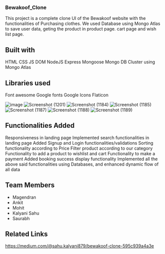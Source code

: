 ### Bewakoof_Clone

This project is a complete clone UI of the Bewakoof website with the functionalities of Purchasing clothes. We used Database using Mongo Atlas to save user data, geting the product in product page. cart page and wish list page.

## Built with
HTML
CSS
JS DOM
NodeJS
Express
Mongoose
Mongo DB Cluster using Mongo Atlas

## Libraries used
Font awesome
Google fonts
Google Icons
Flaticon

![image](https://user-images.githubusercontent.com/95957405/158535400-27a6ca70-40bd-4a1e-a2a3-abb08cdfecd3.png)
![Screenshot (1201)](https://user-images.githubusercontent.com/95959359/159858956-4ceba795-51a4-4218-aa92-f6f5d447e3ee.png)
![Screenshot (1184)](https://user-images.githubusercontent.com/95959359/159858995-a7375df3-63a4-44ee-aba2-ad6c85137c61.png)
![Screenshot (1185)](https://user-images.githubusercontent.com/95959359/159859006-9e2e6cb9-b37f-4662-b142-5a1769606ac7.png)
![Screenshot (1187)](https://user-images.githubusercontent.com/95959359/159859064-da47c906-accd-40f6-98ac-32bae3156214.png)
![Screenshot (1188)](https://user-images.githubusercontent.com/95959359/159859075-ac2c6bf6-a816-402a-8075-389517993561.png)
![Screenshot (1189)](https://user-images.githubusercontent.com/95959359/159859093-40b07e16-b506-458a-a15f-95695a692e4d.png)


## Functionalities Added
Responsiveness in landing page
Implemented search functionalities in landing page
Added Signup and Login functionalities/validations
Sorting functionality according to Price
Filter product according to our category
Functionality to add a product to wishlist and cart
Functionality to make a payment
Added booking success display functionality
Implemented all the above said functionalities using Databases, and enhanced dynamic flow of all data

## Team Members
<ul>
  <li>Magendran</li>
  <li>Ankit</li>
  <li>Mohit</li>
  <li>Kalyani Sahu</li>
  <li>Saurabh</li>
</ul>

## Related Links
https://medium.com/@sahu.kalyani879/bewakoof-clone-595c939a4a3e
